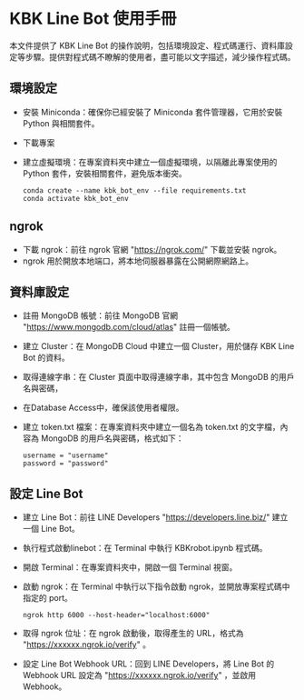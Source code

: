 # KBK Line Bot 使用手冊
本文件提供了 KBK Line Bot 的操作說明，包括環境設定、程式碼運行、資料庫設定等步驟。提供對程式碼不瞭解的使用者，盡可能以文字描述，減少操作程式碼。

## 環境設定
-  安裝 Miniconda：確保你已經安裝了 Miniconda 套件管理器，它用於安裝 Python 與相關套件。

- 下載專案

- 建立虛擬環境：在專案資料夾中建立一個虛擬環境，以隔離此專案使用的 Python 套件，安裝相關套件，避免版本衝突。
    ```
    conda create --name kbk_bot_env --file requirements.txt
    conda activate kbk_bot_env
    ```

## ngrok
- 下載 ngrok：前往 ngrok 官網 "https://ngrok.com/" 下載並安裝 ngrok。
- ngrok 用於開放本地端口，將本地伺服器暴露在公開網際網路上。

## 資料庫設定
- 註冊 MongoDB 帳號：前往 MongoDB 官網 "https://www.mongodb.com/cloud/atlas" 註冊一個帳號。

- 建立 Cluster：在 MongoDB Cloud 中建立一個 Cluster，用於儲存 KBK Line Bot 的資料。

- 取得連線字串：在 Cluster 頁面中取得連線字串，其中包含 MongoDB 的用戶名與密碼，

- 在Database Access中，確保該使用者權限。

- 建立 token.txt 檔案：在專案資料夾中建立一個名為 token.txt 的文字檔，內容為 MongoDB 的用戶名與密碼，格式如下：
    ```
    username = "username"
    password = "password"
    ```

## 設定 Line Bot
- 建立 Line Bot：前往 LINE Developers "https://developers.line.biz/" 建立一個 Line Bot。

- 執行程式啟動linebot：在 Terminal 中執行 KBKrobot.ipynb 程式碼。

- 開啟 Terminal：在專案資料夾中，開啟一個 Terminal 視窗。

- 啟動 ngrok：在 Terminal 中執行以下指令啟動 ngrok，並開放專案程式碼中指定的 port。
    ```
    ngrok http 6000 --host-header="localhost:6000" 
    ```

- 取得 ngrok 位址：在 ngrok 啟動後，取得產生的 URL，格式為 "https://xxxxxx.ngrok.io/verify" 。

- 設定 Line Bot Webhook URL：回到 LINE Developers，將 Line Bot 的 Webhook URL 設定為 "https://xxxxxx.ngrok.io/verify" ，並啟用 Webhook。

